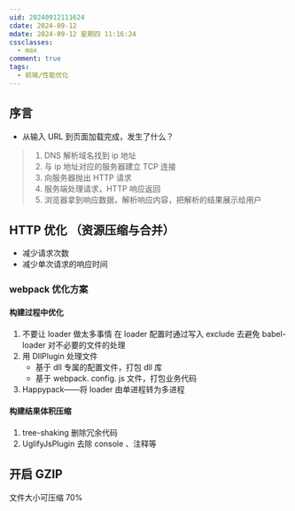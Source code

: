 ```yaml
---
uid: 20240912111624
cdate: 2024-09-12
mdate: 2024-09-12 星期四 11:16:24
cssclasses:
  - max
comment: true
tags:
  - 前端/性能优化
---
```


## 序言
- 从输入 URL 到页面加载完成，发生了什么？
> 1. DNS 解析域名找到 ip 地址
> 2. 与 ip 地址对应的服务器建立 TCP 连接
> 3. 向服务器抛出 HTTP 请求
> 4. 服务端处理请求，HTTP 响应返回
> 5. 浏览器拿到响应数据，解析响应内容，把解析的结果展示给用户

## HTTP 优化 （资源压缩与合并）
- 减少请求次数
- 减少单次请求的响应时间

### webpack 优化方案

#### 构建过程中优化

1.  不要让 loader 做太多事情
	 在 loader 配置时通过写入 exclude 去避免 babel-loader 对不必要的文件的处理
2. 用 DllPlugin 处理文件
	- 基于 dll 专属的配置文件，打包 dll 库
	- 基于 webpack. config. js 文件，打包业务代码
3. Happypack——将 loader 由单进程转为多进程
#### 构建结果体积压缩

1. tree-shaking 删除冗余代码
2. UglifyJsPlugin 去除 console 、注释等

## 开启 GZIP

文件大小可压缩 70%
